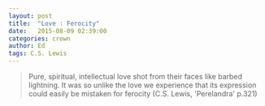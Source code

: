 ```yaml
---
layout: post
title:  "Love : Ferocity"
date:   2015-08-09 02:39:00
categories: crown
author: Ed
tags: C.S. Lewis
---
```

> Pure, spiritual, intellectual love shot from their faces like barbed lightning.  It was so unlike the love we experience that its expression could easily be mistaken for ferocity (C.S. Lewis, 'Perelandra' p.321)
